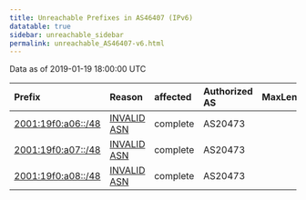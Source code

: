 ```yaml
---
title: Unreachable Prefixes in AS46407 (IPv6)
datatable: true
sidebar: unreachable_sidebar
permalink: unreachable_AS46407-v6.html
---
```


Data as of 2019-01-19 18:00:00 UTC


<div class="datatable-begin"></div>

| Prefix                                                         | Reason                                                                                                    | affected   | Authorized AS   |   MaxLength | Anchor                           |   unreachable /48s |
|:---------------------------------------------------------------|:----------------------------------------------------------------------------------------------------------|:-----------|:----------------|------------:|:---------------------------------|-------------------:|
| [2001:19f0:a06::/48](https://stat.ripe.net/2001:19f0:a06::/48) | [INVALID ASN](https://rpki-validator.ripe.net/announcement-preview?asn=AS46407&prefix=2001:19f0:a06::/48) | complete   | AS20473         |          48 | [ARIN](unreachable_ARIN-v6.html) |                  1 |
| [2001:19f0:a07::/48](https://stat.ripe.net/2001:19f0:a07::/48) | [INVALID ASN](https://rpki-validator.ripe.net/announcement-preview?asn=AS46407&prefix=2001:19f0:a07::/48) | complete   | AS20473         |          48 | [ARIN](unreachable_ARIN-v6.html) |                  1 |
| [2001:19f0:a08::/48](https://stat.ripe.net/2001:19f0:a08::/48) | [INVALID ASN](https://rpki-validator.ripe.net/announcement-preview?asn=AS46407&prefix=2001:19f0:a08::/48) | complete   | AS20473         |          48 | [ARIN](unreachable_ARIN-v6.html) |                  1 |

<div class="datatable-end"></div>